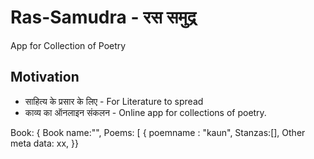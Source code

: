 # Ras-Samudra - रस समुद्र 
App for Collection of Poetry

## Motivation 
* साहित्य के प्रसार के लिए - For Literature to spread
* काव्य का ऑनलाइन संकलन - Online app for collections of poetry.

Book: {
  Book name:"",
  Poems: [
  { poemname : "kaun",
  Stanzas:[],
  Other meta data: xx,
  }}
